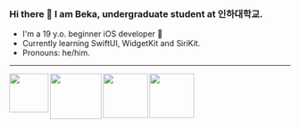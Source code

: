 ### Hi there 👋 I am Beka, undergraduate student at 인하대학교.
- I'm a 19 y.o. beginner iOS developer 🔨
- Currently learning SwiftUI, WidgetKit and SiriKit.
- Pronouns: he/him.

---

<img align="left" src="https://user-images.githubusercontent.com/63741198/113573024-c4d8b600-9632-11eb-8504-6675d675c962.png" width=70 height=70>
<img align="left" src="https://user-images.githubusercontent.com/63741198/114217843-25912700-9982-11eb-90d3-22c10c16f7f3.png" width=92 height=82>
<img align="left" src="https://user-images.githubusercontent.com/63741198/113572860-72979500-9632-11eb-9c25-5a9231918cf3.png" width=80 height=80>
<img src="https://user-images.githubusercontent.com/63741198/113573348-652eda80-9633-11eb-870b-fbe702f8cc84.png" width=80 height=80>
